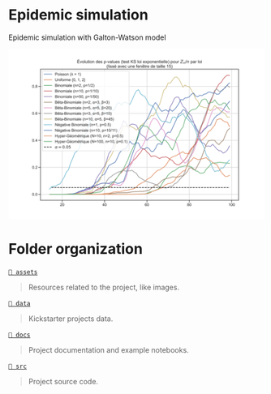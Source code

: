 # Epidemic simulation

Epidemic simulation with Galton-Watson model

![Evolution of all p-values](assets/img/p-values-evolution-all-laws.svg)

# Folder organization

[`📂 assets`](assets)
> Resources related to the project, like images.

[`📂 data`](data)
> Kickstarter projects data.

[`📂 docs`](docs)
> Project documentation and example notebooks.

[`📂 src`](src)
> Project source code.
